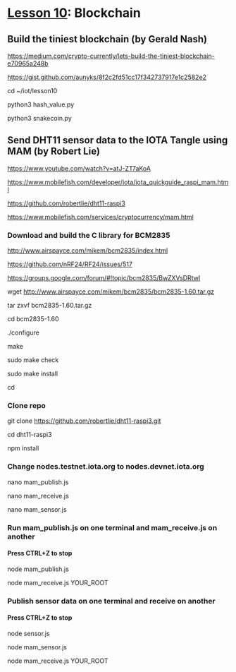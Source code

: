 # <a href="https://goo.gl/RIzzfl">Lesson 10</a>: Blockchain

## Build the tiniest blockchain (by Gerald Nash)

https://medium.com/crypto-currently/lets-build-the-tiniest-blockchain-e70965a248b

https://gist.github.com/aunyks/8f2c2fd51cc17f342737917e1c2582e2

cd ~/iot/lesson10

python3 hash_value.py

python3 snakecoin.py

## Send DHT11 sensor data to the IOTA Tangle using MAM (by Robert Lie)

https://www.youtube.com/watch?v=atJ-ZT7aKoA

https://www.mobilefish.com/developer/iota/iota_quickguide_raspi_mam.html

https://github.com/robertlie/dht11-raspi3

https://www.mobilefish.com/services/cryptocurrency/mam.html

### Download and build the C library for BCM2835

http://www.airspayce.com/mikem/bcm2835/index.html

https://github.com/nRF24/RF24/issues/517

https://groups.google.com/forum/#!topic/bcm2835/BwZXVsDRtwI

wget http://www.airspayce.com/mikem/bcm2835/bcm2835-1.60.tar.gz

tar zxvf bcm2835-1.60.tar.gz

cd bcm2835-1.60

./configure

make

sudo make check

sudo make install

cd

### Clone repo

git clone https://github.com/robertlie/dht11-raspi3.git

cd dht11-raspi3

npm install

### Change nodes.testnet.iota.org to nodes.devnet.iota.org

nano mam_publish.js

nano mam_receive.js

nano mam_sensor.js

### Run mam_publish.js on one terminal and mam_receive.js on another

#### Press CTRL+Z to stop

node mam_publish.js

node mam_receive.js YOUR_ROOT

### Publish sensor data on one terminal and receive on another

#### Press CTRL+Z to stop

node sensor.js

node mam_sensor.js

node mam_receive.js YOUR_ROOT
